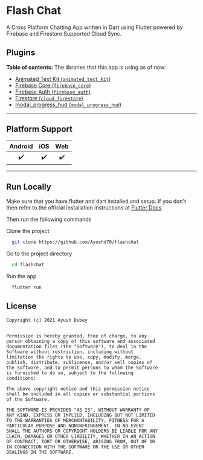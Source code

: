 # Flash Chat

A Cross Platform Chatting App written in Dart using Flutter powered by Firebase and Firestore Supported Cloud Sync.

## Plugins

**Table of contents:**
The libraries that this app is using as of now:

- [Animated Text Kit (`animated_text_kit`)](https://pub.dev/packages/animated_text_kit)
- [Firebase Core (`firebase_core`)](https://pub.dev/packages/firebase_core)
- [Firebase Auth (`firebase_auth`)](https://pub.dev/packages/firebase_auth)
- [Firestore (`cloud_firestore`)](https://pub.dev/packages/cloud_firestore)
- [modal_progress_hud (`modal_progress_hud`)](https://pub.dev/packages/modal_progress_hud)

---

## Platform Support

| Android |  iOS  |  Web  |
| :-----: | :---: | :---: |
|    ✔️    |   ✔️   |   ✔️   |

---

## Run Locally

Make sure that you have flutter and dart installed and setup. If you don't then refer to the official installation instructions at [Flutter Docs](https://flutter.dev/docs/get-started/install)

Then run the following commands

Clone the project

```bash
  git clone https://github.com/Ayushd70/flashchat
```

Go to the project directory

```bash
  cd flashchat
```

Run the app

```bash
  flutter run
```

## License

```
Copyright (c) 2021 Ayush Dubey


Permission is hereby granted, free of charge, to any
person obtaining a copy of this software and associated
documentation files (the "Software"), to deal in the
Software without restriction, including without
limitation the rights to use, copy, modify, merge,
publish, distribute, sublicense, and/or sell copies of
the Software, and to permit persons to whom the Software
is furnished to do so, subject to the following
conditions:

The above copyright notice and this permission notice
shall be included in all copies or substantial portions
of the Software.

THE SOFTWARE IS PROVIDED "AS IS", WITHOUT WARRANTY OF
ANY KIND, EXPRESS OR IMPLIED, INCLUDING BUT NOT LIMITED
TO THE WARRANTIES OF MERCHANTABILITY, FITNESS FOR A
PARTICULAR PURPOSE AND NONINFRINGEMENT. IN NO EVENT
SHALL THE AUTHORS OR COPYRIGHT HOLDERS BE LIABLE FOR ANY
CLAIM, DAMAGES OR OTHER LIABILITY, WHETHER IN AN ACTION
OF CONTRACT, TORT OR OTHERWISE, ARISING FROM, OUT OF OR
IN CONNECTION WITH THE SOFTWARE OR THE USE OR OTHER
DEALINGS IN THE SOFTWARE.
```